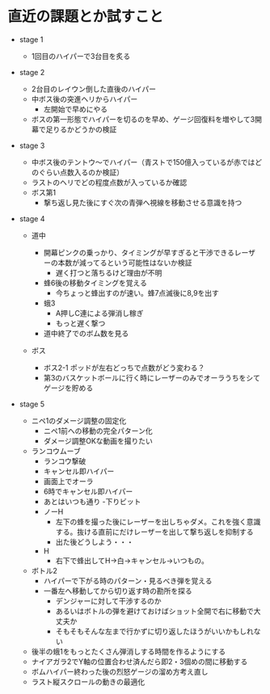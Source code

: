 # 直近の課題とか試すこと

- stage 1
  - 1回目のハイパーで3台目を炙る

- stage 2
  - 2台目のレイウン倒した直後のハイパー
  - 中ボス後の突進ヘリからハイパー
    - 左開始で早めにやる
  - ボスの第一形態でハイパーを切るのを早め、ゲージ回復料を増やして3開幕で足りるかどうかの検証

- stage 3
  - 中ボス後のテントウ〜でハイパー（青ストで150億入っているが赤ではどのぐらい点数入るのか検証）
  - ラストのヘリでどの程度点数が入っているか確認
  - ボス第1
    - 撃ち返し見た後にすぐ次の青弾へ視線を移動させる意識を持つ

- stage 4
  - 道中
    - 開幕ピンクの乗っかり、タイミングが早すぎると干渉できるレーザーの本数が減ってるという可能性はないか検証
      - 遅く打つと落ちるけど理由が不明
    - 蜂6後の移動タイミングを覚える
      - 今ちょっと蜂出すのが速い。蜂7点滅後に8,9を出す
    - 蛾3
      - A押しC連による弾消し稼ぎ
      - もっと遅く撃つ
    - 道中終了でのボム数を見る

  - ボス
    - ボス2-1 ポッドが左右どっちで点数がどう変わる？
    - 第3のバスケットボールに行く時にレーザーのみでオーラうちをシてゲージを貯める

- stage 5
  - ニペ1のダメージ調整の固定化
    - ニペ1前への移動の完全パターン化
    - ダメージ調整OKな動画を撮りたい
  - ランコウムーブ
    - ランコウ撃破
    - キャンセル即ハイパー
    - 画面上でオーラ
    - 6時でキャンセル即ハイパー
    - あとはいつも通り
  -下りビット
    - ノーH
      - 左下の蜂を撮った後にレーザーを出しちゃダメ。これを強く意識する。抜ける直前にだけレーザーを出して撃ち返しを抑制する
      - 出た後どうしよう・・・
    - H
      - 右下で蜂出してH→白→キャンセル→いつもの。
  - ボトル2
    - ハイパーで下がる時のパターン・見るべき弾を覚える
    - 一番左へ移動してから切り返す時の勘所を探る
      - デンジャーに対して干渉するのか
      - あるいはボトルの弾を避けておけばショット全開で右に移動で大丈夫か
      - そもそもそんな左まで行かずに切り返したほうがいいかもしれない
  - 後半の蛾1をもっとたくさん弾消しする時間を作るようにする
  - ナイアガラ2でY軸の位置合わせ済んだら即2・3個めの間に移動する
  - ボムハイパー終わった後の烈怒ゲージの溜め方考え直し
  - ラスト縦スクロールの動きの最適化
